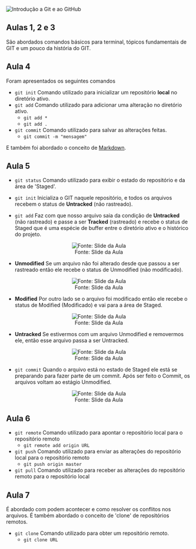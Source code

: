 ![Introdução a Git e ao GitHub](http://matheusti.com.br/my-github-images/bootcamp-dio-localizaLabs/git-github/git-github.png)

## Aulas 1, 2 e 3
São abordados comandos básicos para terminal, tópicos fundamentais de GIT e um pouco da história do GIT.

## Aula 4
Foram apresentados os seguintes comandos
 - `git init`
 Comando utilizado para inicializar um repositório **local** no diretório ativo.
 - `git add`
 Comando utilizado para adicionar uma alteração no diretório ativo.
    - `git add *`
    - `git add .`
 - `git commit` Comando utilizado para salvar as alterações feitas.
    - `git commit -m "mensagem"`

E também foi abordado o conceito de [Markdown](https://support.typora.io/Markdown-Reference/ "Markdown Reference for Typora").

## Aula 5
 - `git status` Comando utilizado para exibir o estado do repositório e da área de 'Staged'.

- `git init`
 Inicializa o GIT naquele repositório, e todos os arquivos recebem o status de **Untracked** (não rastreado).
 - `git add`
 Faz com que nosso arquivo saia da condição de **Untracked** (não rastreado) e passe a ser **Tracked** (rastreado) e recebe o status de Staged que é uma espécie de buffer entre o diretório ativo e o histórico do projeto.
<p align="center"><img src="http://matheusti.com.br/my-github-images/bootcamp-dio-localizaLabs/git-github/01-01.png" title="Fonte: Slide da Aula"/><br/><span>Fonte: Slide da Aula</span></p>


 - **Unmodified**
 Se um arquivo não foi alterado desde que passou a ser rastreado então ele recebe o status de Unmodified (não modificado).
<p align="center"><img src="http://matheusti.com.br/my-github-images/bootcamp-dio-localizaLabs/git-github/01-02.png" title="Fonte: Slide da Aula"/><br/><span>Fonte: Slide da Aula</span></p>

 - **Modified**
 Por outro lado se o arquivo foi modificado então ele recebe o status de Modified (Modificado) e vai para a área de Staged.
<p align="center"><img src="http://matheusti.com.br/my-github-images/bootcamp-dio-localizaLabs/git-github/01-03.png" title="Fonte: Slide da Aula"/><br/><span>Fonte: Slide da Aula</span></p>

 - **Untracked**
 Se estivermos com um arquivo Unmodified e removermos ele, então esse arquivo passa a ser Untracked.
<p align="center"><img src="http://matheusti.com.br/my-github-images/bootcamp-dio-localizaLabs/git-github/01-04.png" title="Fonte: Slide da Aula"/><br/><span>Fonte: Slide da Aula</span></p>

 - `git commit` Quando o arquivo está no estado de Staged ele está se preparando para fazer parte de um commit.  Após ser feito o Commit, os arquivos voltam ao estágio Unmodified.
<p align="center"><img src="http://matheusti.com.br/my-github-images/bootcamp-dio-localizaLabs/git-github/01-05.png" title="Fonte: Slide da Aula"/><br/><span>Fonte: Slide da Aula</span></p>

## Aula 6
 - `git remote` Comando utilizado para apontar o repositório local para o repositório remoto
   - `git remote add origin URL`
 - `git push` Comando utilizado para enviar as alterações do repositório local para o repositório remoto
   - `git push origin master`
 - `git pull` Comando utilizado para receber as alterações do repositório remoto para o repositório local

## Aula 7
É abordado com podem acontecer e como resolver os conflitos nos arquivos. É também abordado o conceito de 'clone' de repositórios remotos.
 - `git clone` Comando utilizado para obter um repositório remoto.
   - `git clone URL` 